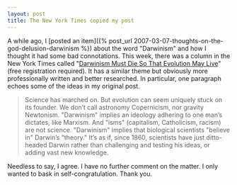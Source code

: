 ```yaml
---
layout: post
title: The New York Times copied my post
---
```


A while ago, I [posted an item]({% post_url 2007-03-07-thoughts-on-the-god-delusion-darwinism %}) about the word "Darwinism" and how I thought it had some bad connotations. This week, there was a column in the New York Times called "[Darwinism Must Die So That Evolution May Live](http://www.nytimes.com/2009/02/10/science/10essa.html?sq=darwinism&st=cse&scp=1&pagewanted=all "Darwinism Must Die So That Evolution May Live")" (free registration required). It has a similar theme but obviously more professionally written and better researched. In particular, one paragraph echoes some of the ideas in my original post.  

> Science has marched on. But evolution can seem uniquely stuck on its founder. We don’t call astronomy Copernicism, nor gravity Newtonism. "Darwinism" implies an ideology adhering to one man’s dictates, like Marxism. And "isms" (capitalism, Catholicism, racism) are not science. "Darwinism" implies that biological scientists "believe in" Darwin’s "theory." It’s as if, since 1860, scientists have just ditto-headed Darwin rather than challenging and testing his ideas, or adding vast new knowledge.  

Needless to say, I agree. I have no further comment on the matter. I only wanted to bask in self-congratulation. Thank you.
